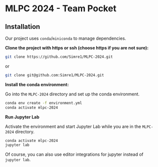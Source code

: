 # MLPC 2024 - Team Pocket

## Installation

Our project uses `conda`/`miniconda` to manage dependencies.

**Clone the project with https or ssh (choose https if you are not sure):**

```bash
git clone https://github.com/Simre1/MLPC-2024.git
```

or 

```bash
git clone git@github.com:Simre1/MLPC-2024.git
```

**Install the conda environment:**

Go into the `MLPC-2024` directory and set up the conda environment.

```bash
conda env create -f environment.yml 
conda activate mlpc-2024
```

**Run Jupyter Lab**

Activate the environment and start Jupyter Lab while you are in the `MLPC-2024` directory.

```bash
conda activate mlpc-2024
jupyter lab
```

Of course, you can also use editor integrations for jupyter instead of `jupyter lab`.
